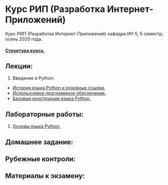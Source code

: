 # Курс РИП (Разработка Интернет-Приложений)
Курс РИП (Разработка Интернет-Приложений) кафедра ИУ-5, 5 семестр, осень 2020 года.

#### [Структура курса.](https://github.com/iu5team/iu5web-fall-2020/blob/master/pres/rip_intro.pdf)

## Лекции:
1. Введение в Python:
- [История языка Python и основные ссылки.](https://github.com/iu5team/iu5web-fall-2020/wiki/IDE)
- [Используемое программное обеспечение.](https://github.com/iu5team/iu5web-fall-2020/wiki/IDE)
- [Базовые конструкции языка Python.](https://nbviewer.jupyter.org/github/iu5team/iu5web-fall-2020/blob/master/notebooks/lect_1/python_lect_1.ipynb)

## Лабораторные работы:
1. [Основы языка Python.](https://github.com/iu5team/iu5web-fall-2020/wiki/lab_python_intro)


## Домашнее задание:


## Рубежные контроли:


## Материалы к экзамену:

